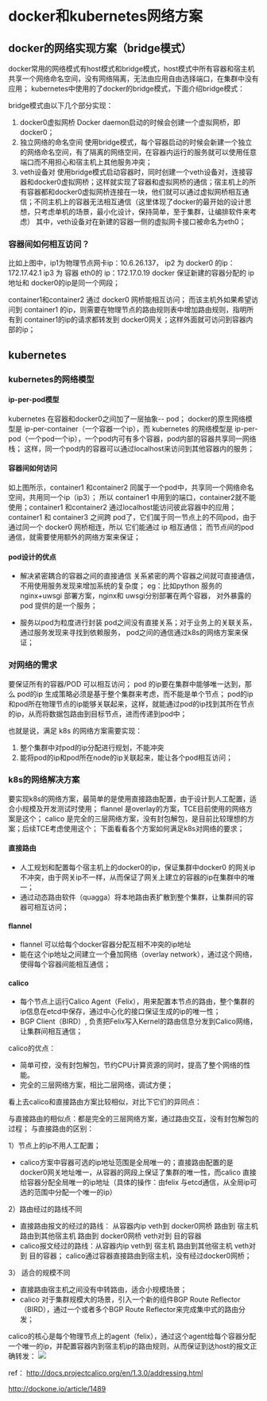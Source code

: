 # docker和kubernetes网络方案

## docker的网络实现方案（bridge模式）
docker常用的网络模式有host模式和bridge模式，host模式中所有容器和宿主机共享一个网络命名空间，没有网络隔离，无法由应用自由选择端口，在集群中没有应用；
kubernetes中使用的了docker的bridge模式，下面介绍bridge模式：

bridge模式由以下几个部分实现：
1. docker0虚拟网桥
   Docker daemon启动的时候会创建一个虚拟网桥，即docker0；
2. 独立网络的命名空间
   使用bridge模式，每个容器启动的时候会新建一个独立的网络命名空间，有了隔离的网络空间，在容器内运行的服务就可以使用任意端口而不用担心和宿主机上其他服务冲突；
3. veth设备对
   使用bridge模式启动容器时，同时创建一个veth设备对，连接容器和docker0虚拟网桥；这样就实现了容器和虚拟网桥的通信；宿主机上的所有容器都和docker0虚拟网桥连接在一块，他们就可以通过虚拟网桥相互通信；不同主机上的容器无法相互通信（这里体现了docker的最开始的设计思想，只考虑单机的场景，最小化设计，保持简单，至于集群，让编排软件来考虑）
   其中，veth设备对在新建的容器一侧的虚拟网卡接口被命名为eth0；

### 容器间如何相互访问？
比如上图中，ip1为物理节点网卡ip：10.6.26.137，
ip2 为 docker0 的ip：172.17.42.1
ip3 为 容器 eth0的 ip：172.17.0.19
docker 保证新建的容器分配的 ip地址和 docker0的ip是同一个网段；

container1和container2 通过 docker0 网桥能相互访问；
而该主机外如果希望访问到 container1 的ip，则需要在物理节点的路由规则表中增加路由规则，指明所有到 container1的ip的请求都转发到 docker0网关；这样外面就可访问到容器内部的ip；

## kubernetes

### kubernetes的网络模型

#### ip-per-pod模型
kubernetes 在容器和docker0之间加了一层抽象-- pod； docker的原生网络模型是 ip-per-container（一个容器一个ip），而 kubernetes 的网络模型是 ip-per-pod（一个pod一个ip），一个pod内可有多个容器，pod内部的容器共享同一网络栈；
这样，同一个pod内的容器可以通过localhost来访问到其他容器内的服务；

#### 容器间如何访问
如上图所示，container1 和container2 同属于一个pod中，共享同一个网络命名空间，共用同一个ip（ip3）；
所以 container1 中用到的端口，container2就不能使用；container1 和container2 通过localhost能访问彼此容器中的应用；
container1 和 container3 之间跨 pod了，它们属于同一节点上的不同pod，由于通过同一个 docker0 网桥相连，所以 它们能通过 ip 相互通信；
而节点间的pod 通信，就需要使用额外的网络方案来保证；

#### pod设计的优点
- 解决紧密耦合的容器之间的直接通信
  关系紧密的两个容器之间就可直接通信，不用使用服务发现来增加系统的复杂度；
  eg：比如python 服务的 nginx+uwsgi 部署方案，nginx和 uwsgi分别部署在两个容器， 对外暴露的pod 提供的是一个服务；

- 服务以pod为粒度进行封装
  pod之间没有直接关系；对于业务上的关联关系，通过服务发现来寻找到依赖服务，
  pod之间的通信通过k8s的网络方案来保证； 

### 对网络的需求
要保证所有的容器/POD 可以相互访问；
pod 的ip要在集群中能够唯一达到，那么 pod的ip 生成策略必须是基于整个集群来考虑，而不能是单个节点；
pod的ip和pod所在物理节点的ip能够关联起来，这样，就能通过pod的ip找到其所在节点的ip，从而将数据包路由到目标节点，进而传递到pod中；

也就是说，满足 k8s 的网络方案需要实现：
1. 整个集群中对pod的ip分配进行规划，不能冲突
2. 能将pod的ip和pod所在node的ip关联起来，能让各个pod相互访问；

### k8s的网络解决方案
要实现k8s的网络方案，最简单的是使用直接路由配置，由于设计到人工配置，适合小规模及开发测试时使用；
flannel 是overlay的方案，TCE目前使用的网络方案是这个；
calico 是完全的三层网络方案，没有封包解包，是目前比较理想的方案；后续TCE考虑使用这个；
下面看看各个方案如何满足k8s对网络的要求；

#### 直接路由
- 人工规划和配置每个宿主机上的docker0的ip，保证集群中docker0 的网关ip不冲突，由于网关ip不一样，从而保证了网关上建立的容器的ip在集群中的唯一；
- 通过动态路由软件（quagga）将本地路由表扩散到整个集群，让集群间的容器可相互访问；

#### flannel
- flannel 可以给每个docker容器分配互相不冲突的ip地址
- 能在这个ip地址之间建立一个叠加网络（overlay network），通过这个网络，使得每个容器间能相互通信；

#### calico
- 每个节点上运行Calico Agent（Felix），用来配置本节点的路由，整个集群的ip信息在etcd中保存，通过中心化的接口保证生成的ip的唯一性；
- BGP Client（BIRD）, 负责把Felix写入Kernel的路由信息分发到Calico网络，让集群间相互通信；

calico的优点：
- 简单可控，没有封包解包，节约CPU计算资源的同时，提高了整个网络的性能。
- 完全的三层网络方案，相比二层网络，调试方便；

看上去calico和直接路由方案比较相似，对比下它们的异同点：

与直接路由的相似点：都是完全的三层网络方案，通过路由交互，没有封包解包的过程；
与直接路由的区别： 

1）节点上的ip不用人工配置；
- calico方案中容器可选的ip地址范围是全局唯一的；直接路由配置的是docker0网关地址唯一，从容器的网段上保证了集群的唯一性，而calico 直接给容器分配全局唯一的ip地址（具体的操作：由felix 与etcd通信，从全局ip可选的范围中分配一个唯一的ip）

2）路由经过的路线不同
- 直接路由报文的经过的路线： 从容器内ip veth到 docker0网桥 路由到 宿主机 路由到其他宿主机 路由到 docker0网桥 veth对到 目的容器
- calico报文经过的路线：从容器内ip veth到 宿主机 路由到其他宿主机 veth对到 目的容器；
  calico通过容器直接路由到宿主机，没有经过docker0网桥；

3） 适合的规模不同
- 直接路由宿主机之间没有中转路由，适合小规模场景；
- calico 对于集群规模大的场景，引入一个新的组件BGP Route Reflector（BIRD），通过一个或者多个BGP Route Reflector来完成集中式的路由分发；


calico的核心是每个物理节点上的agent（felix），通过这个agent给每个容器分配一个唯一的ip，并配置容器内到宿主机ip的路由规则，从而保证到达host的报文正确转发：
![](http://docs.projectcalico.org/en/1.3.0/_images/calico-connectivity.png)

ref：
http://docs.projectcalico.org/en/1.3.0/addressing.html

http://dockone.io/article/1489









